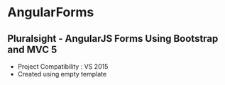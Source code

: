 # AngularForms

## Pluralsight - AngularJS Forms Using Bootstrap and MVC 5  
* Project Compatibility : VS 2015  
* Created using empty template
